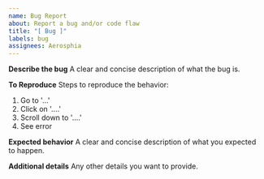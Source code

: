 ```yaml
---
name: Bug Report
about: Report a bug and/or code flaw
title: "[ Bug ]"
labels: bug
assignees: Aerosphia
---
```


**Describe the bug**
A clear and concise description of what the bug is.

**To Reproduce**
Steps to reproduce the behavior:

1. Go to '...'
2. Click on '....'
3. Scroll down to '....'
4. See error

**Expected behavior**
A clear and concise description of what you expected to happen.

**Additional details**
Any other details you want to provide.
